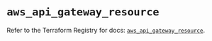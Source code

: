 # `aws_api_gateway_resource`

Refer to the Terraform Registry for docs: [`aws_api_gateway_resource`](https://registry.terraform.io/providers/hashicorp/aws/5.61.0/docs/resources/api_gateway_resource).
